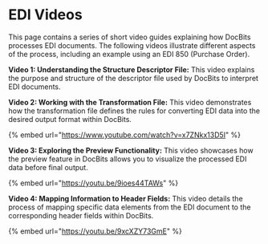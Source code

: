 # EDI Videos

This page contains a series of short video guides explaining how DocBits processes EDI documents. The following videos illustrate different aspects of the process, including an example using an EDI 850 (Purchase Order).



**Video 1: Understanding the Structure Descriptor File:** This video explains the purpose and structure of the descriptor file used by DocBits to interpret EDI documents.



**Video 2: Working with the Transformation File:** This video demonstrates how the transformation file defines the rules for converting EDI data into the desired output format within DocBits.

{% embed url="https://www.youtube.com/watch?v=x7ZNkx13D5I" %}

**Video 3: Exploring the Preview Functionality:** This video showcases how the preview feature in DocBits allows you to visualize the processed EDI data before final output.

{% embed url="https://youtu.be/9ioes44TAWs" %}

**Video 4: Mapping Information to Header Fields:** This video details the process of mapping specific data elements from the EDI document to the corresponding header fields within DocBits.

{% embed url="https://youtu.be/9xcXZY73GmE" %}
